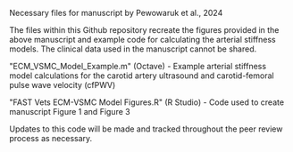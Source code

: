 Necessary files for manuscript by Pewowaruk et al., 2024

The files within this Github repository recreate the figures provided in the above manuscript and example code for calculating the arterial stiffness models.
The clinical data used in the manuscript cannot be shared.

"ECM_VSMC_Model_Example.m" (Octave) - Example arterial stiffness model calculations for the carotid artery ultrasound and carotid-femoral pulse wave velocity (cfPWV)

"FAST Vets ECM-VSMC Model Figures.R" (R Studio) - Code used to create manuscript Figure 1 and Figure 3 

Updates to this code will be made and tracked throughout the peer review process as necessary.
